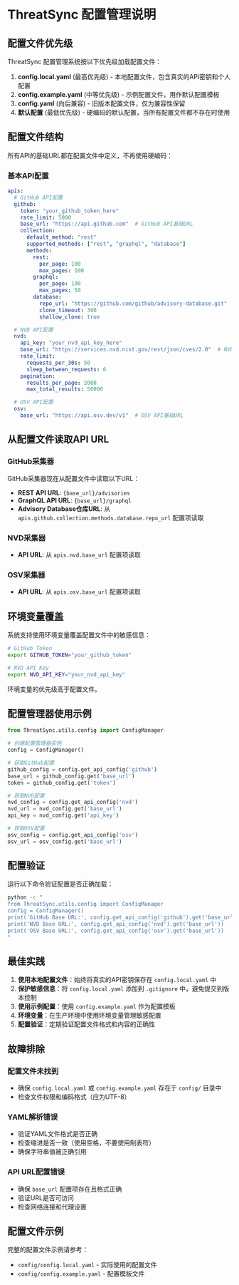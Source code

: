# ThreatSync 配置管理说明

## 配置文件优先级

ThreatSync 配置管理系统按以下优先级加载配置文件：

1. **config.local.yaml** (最高优先级) - 本地配置文件，包含真实的API密钥和个人配置
2. **config.example.yaml** (中等优先级) - 示例配置文件，用作默认配置模板
3. **config.yaml** (向后兼容) - 旧版本配置文件，仅为兼容性保留
4. **默认配置** (最低优先级) - 硬编码的默认配置，当所有配置文件都不存在时使用

## 配置文件结构

所有API的基础URL都在配置文件中定义，不再使用硬编码：

### 基本API配置

```yaml
apis:
  # GitHub API配置
  github:
    token: "your_github_token_here"
    rate_limit: 5000
    base_url: "https://api.github.com"  # GitHub API基础URL
    collection:
      default_method: "rest"
      supported_methods: ["rest", "graphql", "database"]
      methods:
        rest:
          per_page: 100
          max_pages: 100
        graphql:
          per_page: 100
          max_pages: 50
        database:
          repo_url: "https://github.com/github/advisory-database.git"  # Advisory Database仓库URL
          clone_timeout: 300
          shallow_clone: true

  # NVD API配置
  nvd:
    api_key: "your_nvd_api_key_here"
    base_url: "https://services.nvd.nist.gov/rest/json/cves/2.0"  # NVD API基础URL
    rate_limit:
      requests_per_30s: 50
      sleep_between_requests: 6
    pagination:
      results_per_page: 2000
      max_total_results: 50000

  # OSV API配置
  osv:
    base_url: "https://api.osv.dev/v1"  # OSV API基础URL
```

## 从配置文件读取API URL

### GitHub采集器

GitHub采集器现在从配置文件中读取以下URL：

- **REST API URL**: `{base_url}/advisories`
- **GraphQL API URL**: `{base_url}/graphql`
- **Advisory Database仓库URL**: 从 `apis.github.collection.methods.database.repo_url` 配置项读取

### NVD采集器

- **API URL**: 从 `apis.nvd.base_url` 配置项读取

### OSV采集器

- **API URL**: 从 `apis.osv.base_url` 配置项读取

## 环境变量覆盖

系统支持使用环境变量覆盖配置文件中的敏感信息：

```bash
# GitHub Token
export GITHUB_TOKEN="your_github_token"

# NVD API Key
export NVD_API_KEY="your_nvd_api_key"
```

环境变量的优先级高于配置文件。

## 配置管理器使用示例

```python
from ThreatSync.utils.config import ConfigManager

# 创建配置管理器实例
config = ConfigManager()

# 获取GitHub配置
github_config = config.get_api_config('github')
base_url = github_config.get('base_url')
token = github_config.get('token')

# 获取NVD配置
nvd_config = config.get_api_config('nvd')
nvd_url = nvd_config.get('base_url')
api_key = nvd_config.get('api_key')

# 获取OSV配置
osv_config = config.get_api_config('osv')
osv_url = osv_config.get('base_url')
```

## 配置验证

运行以下命令验证配置是否正确加载：

```bash
python -c "
from ThreatSync.utils.config import ConfigManager
config = ConfigManager()
print('GitHub Base URL:', config.get_api_config('github').get('base_url'))
print('NVD Base URL:', config.get_api_config('nvd').get('base_url'))
print('OSV Base URL:', config.get_api_config('osv').get('base_url'))
"
```

## 最佳实践

1. **使用本地配置文件**：始终将真实的API密钥保存在 `config.local.yaml` 中
2. **保护敏感信息**：将 `config.local.yaml` 添加到 `.gitignore` 中，避免提交到版本控制
3. **使用示例配置**：使用 `config.example.yaml` 作为配置模板
4. **环境变量**：在生产环境中使用环境变量管理敏感配置
5. **配置验证**：定期验证配置文件格式和内容的正确性

## 故障排除

### 配置文件未找到
- 确保 `config.local.yaml` 或 `config.example.yaml` 存在于 `config/` 目录中
- 检查文件权限和编码格式（应为UTF-8）

### YAML解析错误
- 验证YAML文件格式是否正确
- 检查缩进是否一致（使用空格，不要使用制表符）
- 确保字符串值被正确引用

### API URL配置错误
- 确保 `base_url` 配置项存在且格式正确
- 验证URL是否可访问
- 检查网络连接和代理设置

## 配置文件示例

完整的配置文件示例请参考：
- `config/config.local.yaml` - 实际使用的配置文件
- `config/config.example.yaml` - 配置模板文件
